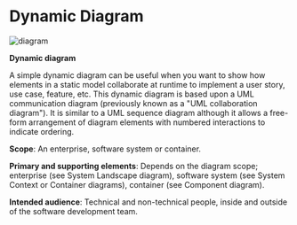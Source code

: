 # Dynamic Diagram

![diagram](https://www.plantuml.com/plantuml/png/0/NLF1Rjim3Bq7o3zmEQL3brns6Z2iYNDOXtKDwdRNWfOPMvjC6HIL81ZsxvDSTqdg4oNwFJu-KZT1KJHsRZfvPzcuM1Eqgdtuj5mA7XQDrJPMCP0Opqgi2-Ex9TPYaVSkzd5PVFomTSZwTFTzwL0fQBfwtXmPEsiM_K0zdHG9ZPP9vg77QvYLbXj7iCM6ODNtpXfKwtcMKhzmZy68xHMGQrXn4nrApcp5xsrD0T0vq9R09ad2f50X_qwCi8jiCWywgqTG3oO6zHr9WBt5XB4aSA0AAl67rDHYTdMcRLFDwohLsQ1YXO5opNj1auI-Na5fMkemPqhrahHaRq2eiK5bw26fsddfNk8MGqirO4noMSSkmGZL-OWkN0CQGo60yqqwa9fBJSzh7xb6ESuhaugkjhSNVbtzcKuWVONlUi-9SnvimvO7Ynk6MuPC9Tuv6ZmiUyb6tVqiu27DwarsvLpoPUWfPFioMUedXnT-hqU_osDGwhBWDoB8H4aZo0N7y9Gzax4cv8l9NWvGA6zK_Qea8t9hfaLkyg7740vUwZFZ_kPjUo3ticSdCsBLMGtdpYVMNFfRUVzZ-VNnSLjc-80SGMTD56dZ0jYmEisHwlaLv0cCeFy_3oiKo95HU0yxyTtevw4beI5ERuFWCtmPwc_MHIQPJcw8w-6v_0C0)

**Dynamic diagram**

A simple dynamic diagram can be useful when you want to show how elements in a static model collaborate at runtime to implement a user story, use case, feature, etc. This dynamic diagram is based upon a UML communication diagram (previously known as a "UML collaboration diagram"). It is similar to a UML sequence diagram although it allows a free-form arrangement of diagram elements with numbered interactions to indicate ordering.

**Scope**: An enterprise, software system or container.

**Primary and supporting elements**: Depends on the diagram scope; enterprise (see System Landscape diagram), software system (see System Context or Container diagrams), container (see Component diagram).

**Intended audience**: Technical and non-technical people, inside and outside of the software development team.
